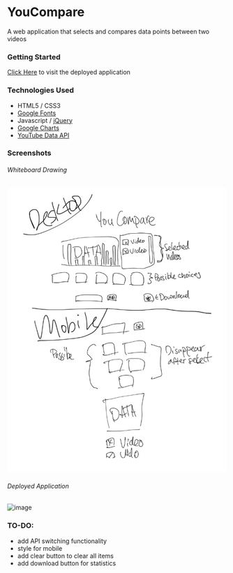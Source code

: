 # YouCompare
A web application that selects and compares data points between two videos

### Getting Started
[Click Here](https://brave-meninsky-79a382.netlify.app/) to visit the deployed application

### Technologies Used
- HTML5 / CSS3
- [Google Fonts](https://fonts.google.com/specimen/Ubuntu)
- Javascript / [jQuery](https://jquery.com/)
- [Google Charts](https://developers.google.com/chart)
- [YouTube Data API](https://developers.google.com/youtube/v3)

### Screenshots
###### Whiteboard Drawing
![image](assets/drawing.jpg)
###### Deployed Application
![image](assets/deployed.jpg)

### TO-DO:
- add API switching functionality
- style for mobile
- add clear button to clear all items
- add download button for statistics
